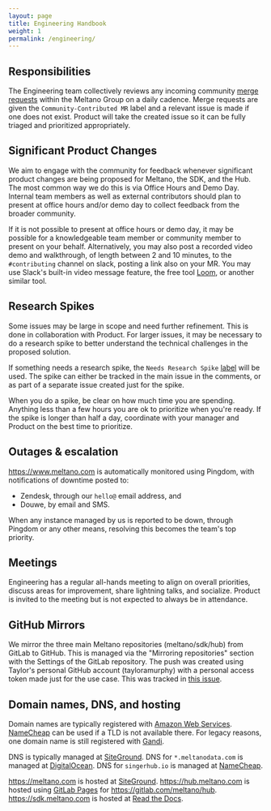 ```yaml
---
layout: page
title: Engineering Handbook
weight: 1
permalink: /engineering/
---
```


## Responsibilities

The Engineering team collectively reviews any incoming community [merge requests](https://gitlab.com/groups/meltano/-/merge_requests) within the Meltano Group on a daily cadence. 
Merge requests are given the `Community-Contributed MR` label and a relevant issue is made if one does not exist. 
Product will take the created issue so it can be fully triaged and prioritized appropriately.

## Significant Product Changes

We aim to engage with the community for feedback whenever significant product changes are being proposed for Meltano,
the SDK, and the Hub. The most common way we do this is via Office Hours and Demo Day. Internal team members as well
as external contributors should plan to present at office hours and/or demo day to collect feedback from the broader
community.

If it is not possible to present at office hours or demo day, it may be possible for a knowledgeable team member or 
community member to present on your behalf. Alternatively, you may also post a recorded video demo and walkthrough,
of length between 2 and 10 minutes, to the `#contributing` channel on slack, posting a link also on your MR. You
may use Slack's built-in video message feature, the free tool [Loom](https://loom.com), or another similar tool.

## Research Spikes

Some issues may be large in scope and need further refinement. 
This is done in collaboration with Product.
For larger issues, it may be necessary to do a research spike to better understand the technical challenges in the proposed solution.

If something needs a research spike, the `Needs Research Spike` [label](/company/using-gitlab#refinement-labels) will be used. 
The spike can either be tracked in the main issue in the comments, or as part of a separate issue created just for the spike. 

When you do a spike, be clear on how much time you are spending. 
Anything less than a few hours you are ok to prioritize when you're ready. 
If the spike is longer than half a day, coordinate with your manager and Product on the best time to prioritize. 

## Outages & escalation

<https://www.meltano.com> is automatically monitored using Pingdom, with notifications of downtime posted to:
- Zendesk, through our `hello@` email address, and
- Douwe, by email and SMS.

When any instance managed by us is reported to be down, through Pingdom or any other means, resolving this becomes the team's top priority.

## Meetings

Engineering has a regular all-hands meeting to align on overall priorities, discuss areas for improvement, share lightning talks, and socialize.
Product is invited to the meeting but is not expected to always be in attendance.

## GitHub Mirrors

We mirror the three main Meltano repositories (meltano/sdk/hub) from GitLab to GitHub. This is managed via the "Mirroring repositories" section with the Settings of the GitLab repository. The push was created using Taylor's personal GitHub account (tayloramurphy) with a personal access token made just for the use case. This was tracked in [this issue](https://gitlab.com/meltano/meta/-/issues/55).

## Domain names, DNS, and hosting

Domain names are typically registered with [Amazon Web Services](/company/tech-stack/#amazon-web-services).
[NameCheap](/company/tech-stack/#namecheap) can be used if a TLD is not available there.
For legacy reasons, one domain name is still registered with [Gandi](/company/tech-stack/#gandi).

DNS is typically managed at [SiteGround](/company/tech-stack/#siteground).
DNS for `*.meltanodata.com` is managed at [DigitalOcean](/company/tech-stack/#digitalocean).
DNS for `singerhub.io` is managed at [NameCheap](/company/tech-stack/#namecheap).

<https://meltano.com> is hosted at [SiteGround](/company/tech-stack/#siteground).
<https://hub.meltano.com> is hosted using [GitLab Pages](https://docs.gitlab.com/ee/user/project/pages/) for <https://gitlab.com/meltano/hub>.
<https://sdk.meltano.com> is hosted at [Read the Docs](/company/tech-stack/#read-the-docs).
